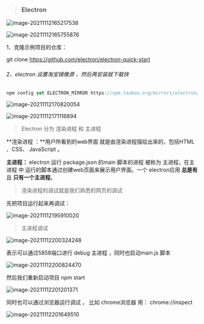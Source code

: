 > ### Electron

![image-20211112165217538](F:\Typora\typora-user-images\image-20211112165217538.png)



![image-20211112165755876](F:\Typora\typora-user-images\image-20211112165755876.png)

1、克隆示例项目的仓库：

git clone https://github.com/electron/electron-quick-start

###### 2、electron  设置淘宝镜像源 ，然后再安装就下载快

```typescript
npm config set ELECTRON_MIRROR https://npm.taobao.org/mirrors/electron/
```

![image-20211112170820054](F:\Typora\typora-user-images\image-20211112170820054.png)

![image-20211112171116894](F:\Typora\typora-user-images\image-20211112171116894.png)

> Electron  分为 渲染进程 和 主进程

**渲染进程 ：**用户所看到的web界面 就是由渲染进程描绘出来的，包括HTML  、CSS、  JavaScript 。

**主进程：** electron 运行 package.json 的main 脚本的进程 被称为 主进程，在主进程 中 运行的脚本通过创建web页面来展示用户界面。一个 electron应用 **总是有** 且 **只有一个主进程**。

> 渲染进程的调试就是我们熟悉的网页的调试

 先把项目运行起来再调试：

![image-20211112195910020](F:\Typora\typora-user-images\image-20211112195910020.png)

> 主进程调试

![image-20211112200324248](F:\Typora\typora-user-images\image-20211112200324248.png)

表示可以通过5858端口进行 debug 主进程 ，同时也启动main.js 脚本

![image-20211112200824470](F:\Typora\typora-user-images\image-20211112200824470.png)

然后我们重新启动项目   npm start 

![image-20211112201201371](F:\Typora\typora-user-images\image-20211112201201371.png)



同时也可以通过浏览器运行调试   ， 比如 chrome浏览器 用： chrome://inspect

![image-20211112201649510](F:\Typora\typora-user-images\image-20211112201649510.png)

